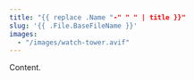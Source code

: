 ```yaml
---
title: "{{ replace .Name "-" " " | title }}"
slug: '{{ .File.BaseFileName }}'
images:
  - "/images/watch-tower.avif"
---
```


Content.
